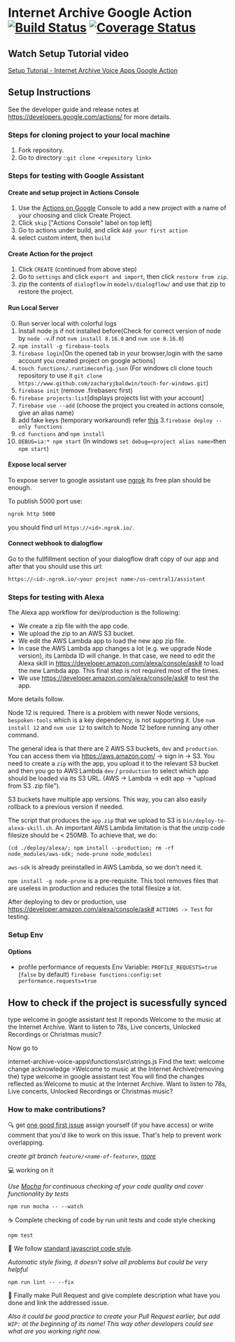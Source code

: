 # Internet Archive Google Action [![Build Status](https://travis-ci.org/internetarchive/internet-archive-voice-apps.svg?branch=master)](https://travis-ci.org/internetarchive/internet-archive-voice-apps) [![Coverage Status](https://coveralls.io/repos/github/internetarchive/internet-archive-google-action/badge.svg?branch=master)](https://coveralls.io/github/internetarchive/internet-archive-google-action?branch=master)

## Watch Setup Tutorial video 
[Setup Tutorial - Internet Archive Voice Apps Google Action](https://youtu.be/YmNf6sWxT38)

## Setup Instructions
See the developer guide and release notes at https://developers.google.com/actions/ for more details.

### Steps for cloning project to your local machine
1. Fork repository.
2. Go to directory ::`git clone <repository link>`

### Steps for testing with Google Assistant
#### Create and setup project in Actions Console
1. Use the [Actions on Google](https://console.actions.google.com/) Console to add a new project with a name of your choosing and click Create Project.
2. Click `skip` ["Actions Console" label on top left]
3. Go to actions under build, and click `Add your first action`
4. select custom intent, then `build`
#### Create Action for the project
1. Click `CREATE` (continued from above step)
2. Go to `settings` and click `export and import`, then click `restore from zip`.
3. zip the contents of `dialogflow` in `models/dialogflow/` and use that zip to restore the project. 
#### Run Local Server
0. Run server local with colorful logs
0. Install node js if not installed before(Check for correct version of node by `node -v`.if not `nvm install 8.16.0` and `nvm use 8.16.0`)
1. `npm install -g firebase-tools` 
1. `firebase login`[On the opened tab in your browser,login with the same account you created project on google actions]
2. `touch functions/.runtimeconfig.json` (For windows cli clone touch repository to use it `git clone https://www.github.com/zacharyjbaldwin/touch-for-windows.git`)
2. `firebase init` (remove .firebaserc first)
3. `firebase projects:list`[displays projects list with your account]
3. `firebase use --add` (choose the project you created in actions console, give an alias name)
3. add fake keys (temporary workaround) refer [this](https://github.com/internetarchive/internet-archive-voice-apps/issues/434#issuecomment-453114249)
3.`firebase deploy --only functions`
4. `cd functions` and `npm install`
4. `DEBUG=ia:* npm start` (In windows `set debug=<project alias name>`then `npm start`)
#### Expose local server
To expose server to google assistant use [ngrok](https://ngrok.com/)
its free plan should be enough.

To publish 5000 port use:

```bash
ngrok http 5000
```

you should find url `https://<id>.ngrok.io/`.

#### Connect webhook to dialogflow
Go to the fullfillment section of your dialogflow draft copy of our app and after that you should use this url:

```bash
https://<id>.ngrok.io/<your project name>/us-central1/assistant
```

### Steps for testing with Alexa
The Alexa app workflow for dev/production is the following:
* We create a zip file with the app code.
* We upload the zip to an AWS S3 bucket.
* We edit the AWS Lambda app to load the new app zip file.
* In case the AWS Lambda app changes a lot (e.g. we upgrade Node version), its Lambda ID will change.
In that case, we need to edit the Alexa skill in https://developer.amazon.com/alexa/console/ask# to load the new Lambda app.
This final step is not required most of the times.
* We use https://developer.amazon.com/alexa/console/ask# to test the app.

More details follow.

Node 12 is required. There is a problem with newer Node versions, `bespoken-tools`
which is a key dependency, is not supporting it. Use `nvm install 12` and `nvm use 12`
to switch to Node 12 before running any other command.

The general idea is that there are 2 AWS S3 buckets, `dev` and `production`.
You can access them via https://aws.amazon.com/ -> sign in -> S3.
You need to create a `zip` with the app, you upload it to the relevant S3 bucket
and then you go to AWS Lambda `dev` / `production` to select which app
should be loaded via its S3 URL.
(AWS -> Lambda -> edit app -> "upload from S3 .zip file").

S3 buckets have multiple app versions. This way, you can also easily rollback to a previous version if needed.

The script that produces the `app.zip` that we upload to S3 is `bin/deploy-to-alexa-skill.sh`.
An important AWS Lambda limitation is that the unzip code filesize should be < 250MB.
To achieve that, we do:
```
(cd ./deploy/alexa/; npm install --production; rm -rf node_modules/aws-sdk; node-prune node_modules)
```
`aws-sdk` is already preinstalled in AWS Lambda, so we don't need it.

`npm install -g node-prune` is a pre-requisite. This tool removes files that are useless in production
and reduces the total filesize a lot.

After deploying to dev or production, use https://developer.amazon.com/alexa/console/ask#
`ACTIONS -> Test` for testing.

### Setup Env

#### Options

 - profile performance of requests
   Env Variable: `PROFILE_REQUESTS=true` (`false` by default)
   `firebase functions:config:set performance.requests=true`
## How to check if the project is sucessfully synced

type welcome in google assistant test
It reponds  <speak>Welcome to the music at the Internet Archive. Want to listen to 78s, Live concerts, Unlocked Recordings or Christmas music?</speak>

Now go to 

internet-archive-voice-apps\functions\src\strings.js
Find the text: welcome change acknowledge >Welcome to music at the Internet Archive(removing the)
type welcome in google assistant test
You will find the changes reflected as:<speak>Welcome to  music at the Internet Archive. Want to listen to 78s, Live concerts, Unlocked Recordings or Christmas music?</speak>

### How to make contributions?

:mag: get [one good first issue](https://github.com/internetarchive/internet-archive-google-action/issues?q=is%3Aissue+is%3Aopen+label%3A%22good+first+issue%22)
assign yourself (if you have access) or write comment that you'd like to work on this issue.
That's help to prevent work overlapping.

_create git branch `feature/<name-of-feature>`, [more](http://nvie.com/posts/a-successful-git-branching-model/)_

:computer: working on it

_Use [Mocha](https://mochajs.org/) for continuous checking of
your code quality and cover functionality by tests_

```
npm run mocha -- --watch
```

:coffee: Complete checking of code by run unit tests and code style checking

```
npm test
```

:star2: We follow [standard javascript code style](https://standardjs.com/).

_Automatic style fixing, it doesn't solve all problems but could be very helpful_

```
npm run lint -- --fix
```

:tada: Finally make Pull Request and give complete description what have you done
and link the addressed issue.

_Also it could be good practice to create your Pull Request earlier,
but add `WIP:` at the beginning of its name! This way other developers
could see what are you working right now._
